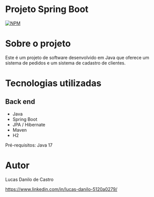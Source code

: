 # Projeto Spring Boot
[![NPM](https://img.shields.io/npm/l/react)](https://github.com/lucasdanilox/Projeto-springboot3-jpa/blob/main/LICENSE) 

# Sobre o projeto

Este é um projeto de software desenvolvido em Java que oferece um sistema de pedidos e um sistema de cadastro de clientes.

# Tecnologias utilizadas
## Back end
- Java
- Spring Boot
- JPA / Hibernate
- Maven
- H2

Pré-requisitos: Java 17

# Autor

Lucas Danilo de Castro

https://www.linkedin.com/in/lucas-danilo-5120a0279/


